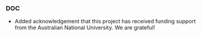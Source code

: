 <!--
A new scriv changelog fragment.

Uncomment the section that is right (remove the HTML comment wrapper).
-->

<!--
### Contributors

- A bullet item for the Contributors category.

-->
<!--
### ENH

- A bullet item for the ENH category.

-->
<!--
### BUG

- A bullet item for the BUG category.

-->
### DOC

- Added acknowledgement that this project has received funding support from
  the Australian National University. We are grateful!

<!--
### Deprecations

- A bullet item for the Deprecations category.

-->
<!--
### Discontinued

- A bullet item for the Discontinued category.

-->
